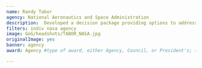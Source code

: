 ```yaml
---
name: Randy Tabor
agency: National Aeronautics and Space Administration
description:  Developed a decision package providing options to address FY20 budget shortfalls for mission support services, including budgeting, revenue collection, and performance reporting. Mr. Tabor’s accessible, responsive, and empathetic attitudes towards those he is working with resulted in a positive customer experience and stakeholder confidence.
filters: indiv nasa agency
image: GoG/headshots/TABOR_NASA.jpg
originalImage: yes
banner: agency
award: Agency #type of award, either Agency, Council, or President's; this is case sensitive so make sure to match the options listed exactly. This section generates the format of the card

---
```

